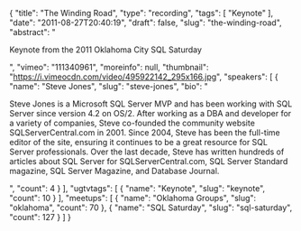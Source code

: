 {
  "title": "The Winding Road",
  "type": "recording",
  "tags": [
    "Keynote"
  ],
  "date": "2011-08-27T20:40:19",
  "draft": false,
  "slug": "the-winding-road",
  "abstract": "<p>Keynote from the 2011 Oklahoma City SQL Saturday</p>",
  "vimeo": "111340961",
  "moreinfo": null,
  "thumbnail": "https://i.vimeocdn.com/video/495922142_295x166.jpg",
  "speakers": [
    {
      "name": "Steve Jones",
      "slug": "steve-jones",
      "bio": "<p>Steve Jones is a Microsoft SQL Server MVP and has been working with SQL Server since version 4.2 on OS/2. After working as a DBA and developer for a variety of companies, Steve co-founded the community website SQLServerCentral.com in 2001. Since 2004, Steve has been the full-time editor of the site, ensuring it continues to be a great resource for SQL Server professionals. Over the last decade, Steve has written hundreds of articles about SQL Server for SQLServerCentral.com, SQL Server Standard magazine, SQL Server Magazine, and Database Journal.</p>",
      "count": 4
    }
  ],
  "ugtvtags": [
    {
      "name": "Keynote",
      "slug": "keynote",
      "count": 10
    }
  ],
  "meetups": [
    {
      "name": "Oklahoma Groups",
      "slug": "oklahoma",
      "count": 70
    },
    {
      "name": "SQL Saturday",
      "slug": "sql-saturday",
      "count": 127
    }
  ]
}
